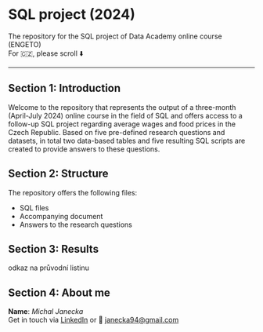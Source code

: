 # SQL project (2024)
The repository for the SQL project of Data Academy online course (ENGETO)  
For :czech_republic:, please scroll :arrow_down:

---

## Section 1: Introduction
Welcome to the repository that represents the output of a three-month (April-July 2024) online course in the field of SQL and offers access to a follow-up SQL project regarding average wages and food prices in the Czech Republic. Based on five pre-defined research questions and datasets, in total two data-based tables and five resulting SQL scripts are created to provide answers to these questions.

## Section 2: Structure
The repository offers the following files:
* SQL files
* Accompanying document
* Answers to the research questions

## Section 3: Results
odkaz na průvodní listinu

## Section 4: About me
**Name**: *Michal Janecka*  
Get in touch via [LinkedIn](https://www.linkedin.com/in/michal-janecka/) or :email: janecka94@gmail.com


